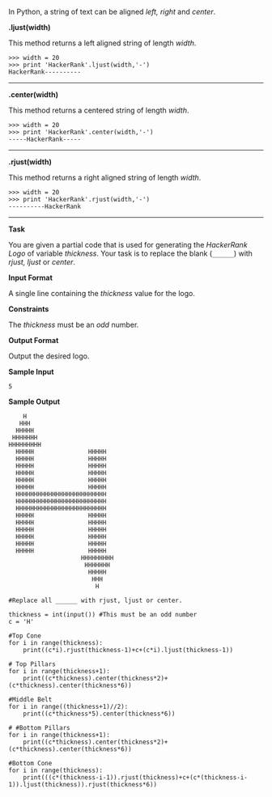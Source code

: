 In Python, a string of text can be aligned *left, right* and *center*.

**.ljust(width)**

This method returns a left aligned string of length *width*.

```
>>> width = 20
>>> print 'HackerRank'.ljust(width,'-')
HackerRank----------

```

---

**.center(width)**

This method returns a centered string of length *width*.

```
>>> width = 20
>>> print 'HackerRank'.center(width,'-')
-----HackerRank-----

```

---

**.rjust(width)**

This method returns a right aligned string of length *width*.

```
>>> width = 20
>>> print 'HackerRank'.rjust(width,'-')
----------HackerRank

```

---

**Task**

You are given a partial code that is used for generating the *HackerRank Logo* of variable *thickness*.
Your task is to replace the blank (`______`) with *rjust, ljust* or *center*.

**Input Format**

A single line containing the *thickness* value for the logo.

**Constraints**

The *thickness* must be an *odd* number.

**Output Format**

Output the desired logo.

**Sample Input**

```
5

```

**Sample Output**

```
    H
   HHH
  HHHHH
 HHHHHHH
HHHHHHHHH
  HHHHH               HHHHH
  HHHHH               HHHHH
  HHHHH               HHHHH
  HHHHH               HHHHH
  HHHHH               HHHHH
  HHHHH               HHHHH
  HHHHHHHHHHHHHHHHHHHHHHHHH
  HHHHHHHHHHHHHHHHHHHHHHHHH
  HHHHHHHHHHHHHHHHHHHHHHHHH
  HHHHH               HHHHH
  HHHHH               HHHHH
  HHHHH               HHHHH
  HHHHH               HHHHH
  HHHHH               HHHHH
  HHHHH               HHHHH
                    HHHHHHHHH
                     HHHHHHH
                      HHHHH
                       HHH
                        H
```

```
#Replace all ______ with rjust, ljust or center. 

thickness = int(input()) #This must be an odd number
c = 'H'

#Top Cone
for i in range(thickness):
    print((c*i).rjust(thickness-1)+c+(c*i).ljust(thickness-1))

# Top Pillars
for i in range(thickness+1):
    print((c*thickness).center(thickness*2)+(c*thickness).center(thickness*6))

#Middle Belt
for i in range((thickness+1)//2):
    print((c*thickness*5).center(thickness*6))    

# #Bottom Pillars
for i in range(thickness+1):
    print((c*thickness).center(thickness*2)+(c*thickness).center(thickness*6))    

#Bottom Cone
for i in range(thickness):
    print(((c*(thickness-i-1)).rjust(thickness)+c+(c*(thickness-i-1)).ljust(thickness)).rjust(thickness*6))
```
